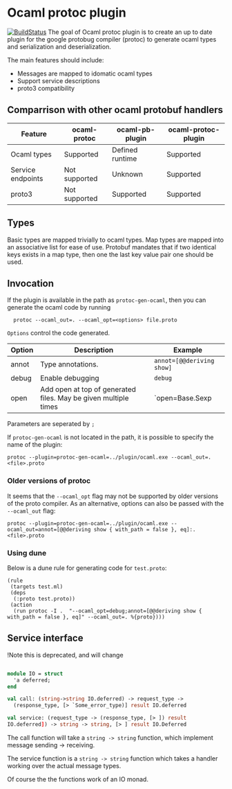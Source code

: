 # Ocaml protoc plugin

[![BuildStatus](https://travis-ci.org/issuu/ocaml-protoc-plugin?branch=master)](https://travis-ci.org/issuu/ocaml-protoc-plugin)
The goal of Ocaml protoc plugin is to create an up to date plugin for
the google protobug compiler (protoc) to generate ocaml types and
serialization and deserialization.

The main features should include:
* Messages are mapped to idomatic ocaml types
* Support service descriptions
* proto3 compatibility

## Comparrison with other ocaml protobuf handlers

| Feature           | ocaml-protoc  | ocaml-pb-plugin | ocaml-protoc-plugin |
| -------           | ------------  | --------------- | ------------------- |
| Ocaml types       | Supported     | Defined runtime | Supported           |
| Service endpoints | Not supported | Unknown         | Supported           |
| proto3            | Not supported | Supported       | Supported           |

## Types
Basic types are mapped trivially to ocaml types.
Map types are mapped into an associative list for ease of use.
Protobuf mandates that if two identical keys exists in a map type,
then one the last key value pair one should be used.

## Invocation
If the plugin is available in the path as `protoc-gen-ocaml`, then you
can generate the ocaml code by running

```
  protoc --ocaml_out=. --ocaml_opt=<options> file.proto
```

`Options` control the code generated.

| Option      | Description                         | Example                   |
| ----------- | ------------------------------      | -----------------------   |
| annot       | Type annotations.                   | `annot=[@@deriving show]` |
| debug       | Enable debugging                    | `debug`                   |
| open        | Add open at top of generated files. May be given multiple times | `open=Base.Sexp           |


Parameters are seperated by `;`

If `protoc-gen-ocaml` is not located in the path, it is possible to
specify the name of the plugin:

```
protoc --plugin=protoc-gen-ocaml=../plugin/ocaml.exe --ocaml_out=. <file>.proto
```

### Older versions of protoc
It seems that the `--ocaml_opt` flag may not be supported by older
versions of the proto compiler. As an alternative, options can also be
passed with the `--ocaml_out` flag:

```
protoc --plugin=protoc-gen-ocaml=../plugin/ocaml.exe --ocaml_out=annot=[@@deriving show { with_path = false }, eq]:. <file>.proto
```

### Using dune
Below is a dune rule for generating code for `test.proto`:
```
(rule
 (targets test.ml)
 (deps
  (:proto test.proto))
 (action
  (run protoc -I .  "--ocaml_opt=debug;annot=[@@deriving show { with_path = false }, eq]" --ocaml_out=. %{proto})))
```

## Service interface
!Note this is deprecated, and will change
```ocaml

module IO = struct
  'a deferred;
end

val call: (string->string IO.deferred) -> request_type ->
  (response_type, [> `Some_error_type)] result IO.deferred

val service: (request_type -> (response_type, [> ]) result
IO.deferred]) -> string -> string, [> ] result IO.Deferred

```

The call function will take a `string -> string` function, which
implement message sending -> receiving.

The service function is a `string -> string` function which takes a
handler working over the actual message types.

Of course the the functions work of an IO monad.
